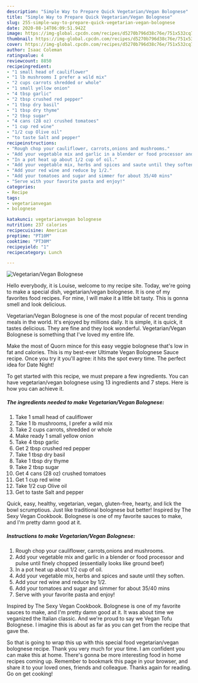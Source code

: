 ```yaml
---
description: "Simple Way to Prepare Quick Vegetarian/Vegan Bolognese"
title: "Simple Way to Prepare Quick Vegetarian/Vegan Bolognese"
slug: 255-simple-way-to-prepare-quick-vegetarian-vegan-bolognese
date: 2020-08-14T06:09:51.942Z
image: https://img-global.cpcdn.com/recipes/d5270b796d38c76e/751x532cq70/vegetarianvegan-bolognese-recipe-main-photo.jpg
thumbnail: https://img-global.cpcdn.com/recipes/d5270b796d38c76e/751x532cq70/vegetarianvegan-bolognese-recipe-main-photo.jpg
cover: https://img-global.cpcdn.com/recipes/d5270b796d38c76e/751x532cq70/vegetarianvegan-bolognese-recipe-main-photo.jpg
author: Isaac Coleman
ratingvalue: 4
reviewcount: 8850
recipeingredient:
- "1 small head of cauliflower"
- "1 lb mushrooms I prefer a wild mix"
- "2 cups carrots shredded or whole"
- "1 small yellow onion"
- "4 tbsp garlic"
- "2 tbsp crushed red pepper"
- "1 tbsp dry basil"
- "1 tbsp dry thyme"
- "2 tbsp sugar"
- "4 cans (28 oz) crushed tomatoes"
- "1 cup red wine"
- "1/2 cup Olive oil"
- "to taste Salt and pepper"
recipeinstructions:
- "Rough chop your cauliflower, carrots,onions and mushrooms."
- "Add your vegetable mix and garlic in a blender or food processor and pulse until finely chopped (essentially looks like ground beef)"
- "In a pot heat up about 1/2 cup of oil."
- "Add your vegetable mix, herbs and spices and saute until they soften."
- "Add your red wine and reduce by 1/2."
- "Add your tomatoes and sugar and simmer for about 35/40 mins"
- "Serve with your favorite pasta and enjoy!"
categories:
- Recipe
tags:
- vegetarianvegan
- bolognese

katakunci: vegetarianvegan bolognese 
nutrition: 237 calories
recipecuisine: American
preptime: "PT10M"
cooktime: "PT30M"
recipeyield: "1"
recipecategory: Lunch

---
```



![Vegetarian/Vegan Bolognese](https://img-global.cpcdn.com/recipes/d5270b796d38c76e/751x532cq70/vegetarianvegan-bolognese-recipe-main-photo.jpg)

Hello everybody, it is Louise, welcome to my recipe site. Today, we're going to make a special dish, vegetarian/vegan bolognese. It is one of my favorites food recipes. For mine, I will make it a little bit tasty. This is gonna smell and look delicious.

Vegetarian/Vegan Bolognese is one of the most popular of recent trending meals in the world. It's enjoyed by millions daily. It is simple, it is quick, it tastes delicious. They are fine and they look wonderful. Vegetarian/Vegan Bolognese is something that I've loved my entire life.

Make the most of Quorn mince for this easy veggie bolognese that&#39;s low in fat and calories. This is my best-ever Ultimate Vegan Bolognese Sauce recipe. Once you try it you&#39;ll agree: it hits the spot every time. The perfect idea for Date Night!


To get started with this recipe, we must prepare a few ingredients. You can have vegetarian/vegan bolognese using 13 ingredients and 7 steps. Here is how you can achieve it.

<!--inarticleads1-->

##### The ingredients needed to make Vegetarian/Vegan Bolognese:

1. Take 1 small head of cauliflower
1. Take 1 lb mushrooms, I prefer a wild mix
1. Take 2 cups carrots, shredded or whole
1. Make ready 1 small yellow onion
1. Take 4 tbsp garlic
1. Get 2 tbsp crushed red pepper
1. Take 1 tbsp dry basil
1. Take 1 tbsp dry thyme
1. Take 2 tbsp sugar
1. Get 4 cans (28 oz) crushed tomatoes
1. Get 1 cup red wine
1. Take 1/2 cup Olive oil
1. Get to taste Salt and pepper


Quick, easy, healthy, vegetarian, vegan, gluten-free, hearty, and lick the bowl scrumptious. Just like traditional bolognese but better! Inspired by The Sexy Vegan Cookbook. Bolognese is one of my favorite sauces to make, and I&#39;m pretty damn good at it. 

<!--inarticleads2-->

##### Instructions to make Vegetarian/Vegan Bolognese:

1. Rough chop your cauliflower, carrots,onions and mushrooms.
1. Add your vegetable mix and garlic in a blender or food processor and pulse until finely chopped (essentially looks like ground beef)
1. In a pot heat up about 1/2 cup of oil.
1. Add your vegetable mix, herbs and spices and saute until they soften.
1. Add your red wine and reduce by 1/2.
1. Add your tomatoes and sugar and simmer for about 35/40 mins
1. Serve with your favorite pasta and enjoy!


Inspired by The Sexy Vegan Cookbook. Bolognese is one of my favorite sauces to make, and I&#39;m pretty damn good at it. It was about time we veganized the Italian classic. And we&#39;re proud to say we Vegan Tofu Bolognese. I imagine this is about as far as you can get from the recipe that gave the. 

So that is going to wrap this up with this special food vegetarian/vegan bolognese recipe. Thank you very much for your time. I am confident you can make this at home. There's gonna be more interesting food in home recipes coming up. Remember to bookmark this page in your browser, and share it to your loved ones, friends and colleague. Thanks again for reading. Go on get cooking!
